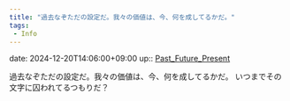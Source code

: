 ```yaml
---
title: "過去なぞただの設定だ。我々の価値は、今、何を成してるかだ。"
tags:
 - Info
---
```


date: 2024-12-20T14:06:00+09:00
up:: [Past_Future_Present](../Bar/Novel/Topics/Past_Future_Present.md)

過去なぞただの設定だ。我々の価値は、今、何を成してるかだ。
いつまでその文字に囚われてるつもりだ？
